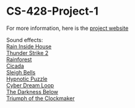 # CS-428-Project-1

For more information, here is the [project website](https://sites.google.com/view/cs-428-dylan-ou/projects/project-1)

Sound effects:<br/>
[Rain Inside House](http://soundbible.com/2065-Rain-Inside-House.html)<br/>
[Thunder Strike 2](http://soundbible.com/2016-Thunder-Strike-2.html)<br/>
[Rainforest](http://soundbible.com/1818-Rainforest-Ambience.html)<br/>
[Cicada](http://soundbible.com/920-Cicada.html)<br/>
[Sleigh Bells](https://soundbible.com/1256-Sleigh-Bells-Ringing.html)<br/>
[Hypnotic Puzzle](http://soundimage.org/wp-content/uploads/2017/05/Hypnotic-Puzzle2.mp3)<br/>
[Cyber Dream Loop](http://soundimage.org/wp-content/uploads/2016/05/Cyber-Dream-Loop.mp3)<br/>
[The Darkness Below](http://soundimage.org/wp-content/uploads/2016/01/The-Darkness-Below_Looping.mp3)<br/>
[Triumph of the Clockmaker](http://soundimage.org/wp-content/uploads/2015/03/The-Triumph-of-the-Clock-Maker.mp3)<br/>
